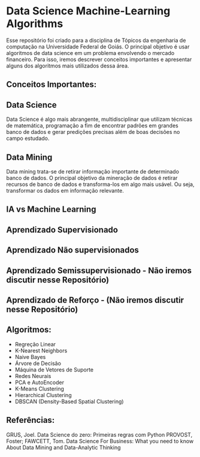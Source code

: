 # Data Science Machine-Learning Algorithms

Esse repositório foi criado para a disciplina de Tópicos da engenharia de computação na Universidade Federal de Goiás. O principal objetivo é usar algoritmos de data science em um problema envolvendo o mercado financeiro. Para isso, iremos descrever conceitos importantes e apresentar alguns dos algoritmos mais utilizados dessa área.

## Conceitos Importantes:

## Data Science
Data Science é algo mais abrangente, multidisciplinar que utilizam técnicas de
matemática, programação a fim de encontrar padrões em grandes banco de dados e gerar
predições precisas além de boas decisões no campo estudado.

## Data Mining
Data mining trata-se de retirar informação importante de determinado banco de dados.
O principal objetivo da mineração de dados é retirar recursos de banco de dados e transforma-los
em algo mais usável. Ou seja, transformar os dados em informação relevante.

## IA vs Machine Learning

## Aprendizado Supervisionado
 
## Aprendizado Não supervisionados

## Aprendizado Semissupervisionado - Não iremos discutir nesse Repositório)

## Aprendizado de Reforço - (Não iremos discutir nesse Repositório)

## Algoritmos:
- Regreção Linear
- K-Nearest Neighbors
- Naive Bayes
- Árvore de Decisão
- Máquina de Vetores de Suporte
- Redes Neurais
- PCA e AutoEncoder
- K-Means Clustering
- Hierarchical Clustering
- DBSCAN (Density-Based Spatial Clustering)

## Referências:
GRUS, Joel. Data Science do zero: Primeiras regras com Python
PROVOST, Foster; FAWCETT, Tom. Data Science For Business: What you need to know About Data Mining and Data-Analytic Thinking
